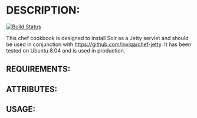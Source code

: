 # DESCRIPTION:

[![Build Status](https://secure.travis-ci.org/inviqa/chef-solr.png?branch=master)](http://travis-ci.org/inviqa/chef-solr)

This chef cookbook is designed to install Solr as a Jetty servlet and should be used in conjunction with https://github.com/inviqa/chef-jetty. It has been tested on Ubuntu 8.04 and is used in production.

## REQUIREMENTS:

## ATTRIBUTES:

## USAGE:

